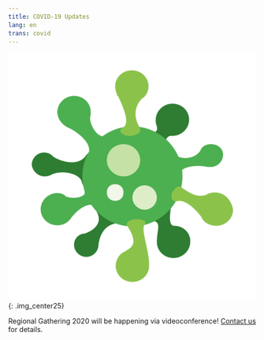 ```yaml
---
title: COVID-19 Updates
lang: en
trans: covid
---
```

![COVID image](/assets/images/Virus.png){: .img_center25}

Regional Gathering 2020 will be happening via videoconference! [Contact us](/contact.html) for details.
